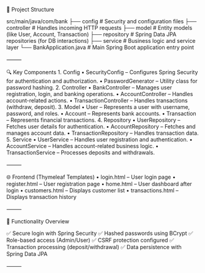 

📂 Project Structure


src/main/java/com/bank
├── config              # Security and configuration files
├── controller          # Handles incoming HTTP requests
├── model               # Entity models (like User, Account, Transaction)
├── repository          # Spring Data JPA repositories (for DB interactions)
├── service             # Business logic and service layer
└── BankApplication.java # Main Spring Boot application entry point



⸻

🔍 Key Components
	1.	Config
	•	SecurityConfig – Configures Spring Security for authentication and authorization.
	•	PasswordGenerator – Utility class for password hashing.
	2.	Controller
	•	BankController – Manages user registration, login, and banking operations.
	•	AccountController – Handles account-related actions.
	•	TransactionController – Handles transactions (withdraw, deposit).
	3.	Model
	•	User – Represents a user with username, password, and roles.
	•	Account – Represents bank accounts.
	•	Transaction – Represents financial transactions.
	4.	Repository
	•	UserRepository – Fetches user details for authentication.
	•	AccountRepository – Fetches and manages account data.
	•	TransactionRepository – Handles transaction data.
	5.	Service
	•	UserService – Handles user registration and authentication.
	•	AccountService – Handles account-related business logic.
	•	TransactionService – Processes deposits and withdrawals.

⸻

🌐 Frontend (Thymeleaf Templates)
	•	login.html – User login page
	•	register.html – User registration page
	•	home.html – User dashboard after login
	•	customers.html – Displays customer list
	•	transactions.html – Displays transaction history

⸻

🚀 Functionality Overview

✅ Secure login with Spring Security
✅ Hashed passwords using BCrypt
✅ Role-based access (Admin/User)
✅ CSRF protection configured
✅ Transaction processing (deposit/withdrawal)
✅ Data persistence with Spring Data JPA

⸻

